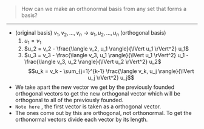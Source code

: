 > How can we make an orthonormal basis from any set that forms a basis?
---
- (original basis) $v_1, v_2, \ldots, v_n \rightarrow u_1, u_2, \ldots, u_n$ (orthogonal basis)  
	1. $u_1 = v_1$
	2. $u_2 = v_2 - \frac{\langle v_2, u_1 \rangle}{\lVert u_1 \rVert^2} u_1$
	3. $u_3 = v_3 - \frac{\langle v_3, u_1 \rangle}{\lVert u_1 \rVert^2} u_1 - \frac{\langle v_3, u_2 \rangle}{\lVert u_2 \rVert^2} u_2$
	$$u_k = v_k - \sum_{j=1}^{k-1} \frac{\langle v_k, u_j \rangle}{\lVert u_j \rVert^2} u_j$$
- We take apart the new vector we get by the previously founded orthogonal vectors to get the new orthogonal vector which will be orthogonal to all of the previously founded.
- `Note here` , the first vector is taken as a orthogonal vector.
- The ones come out by this are orthogonal, not orthonormal. To get the orthonormal vectors divide each vector by its length.